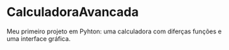 # CalculadoraAvancada
 Meu primeiro projeto em Pyhton: uma calculadora com diferças funções e uma interface gráfica.
